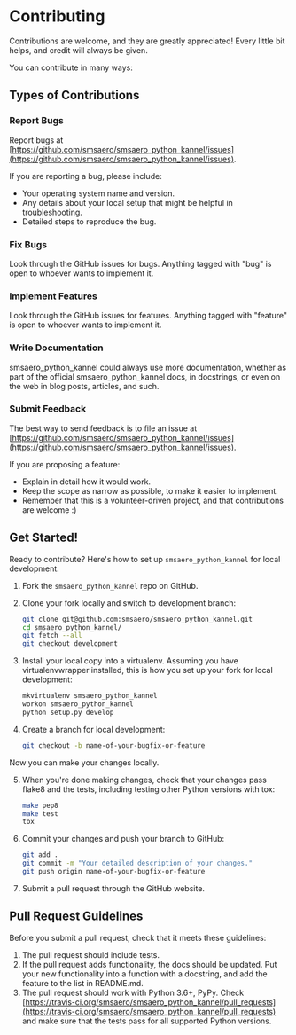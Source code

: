 # Contributing

Contributions are welcome, and they are greatly appreciated! Every little bit helps, and credit will always be given.

You can contribute in many ways:

## Types of Contributions

### Report Bugs

Report bugs at [https://github.com/smsaero/smsaero_python_kannel/issues](https://github.com/smsaero/smsaero_python_kannel/issues).

If you are reporting a bug, please include:

- Your operating system name and version.
- Any details about your local setup that might be helpful in troubleshooting.
- Detailed steps to reproduce the bug.

### Fix Bugs

Look through the GitHub issues for bugs. Anything tagged with "bug" is open to whoever wants to implement it.

### Implement Features

Look through the GitHub issues for features. Anything tagged with "feature" is open to whoever wants to implement it.

### Write Documentation

smsaero_python_kannel could always use more documentation, whether as part of the official smsaero_python_kannel docs, in docstrings, or even on the web in blog posts, articles, and such.

### Submit Feedback

The best way to send feedback is to file an issue at [https://github.com/smsaero/smsaero_python_kannel/issues](https://github.com/smsaero/smsaero_python_kannel/issues).

If you are proposing a feature:

- Explain in detail how it would work.
- Keep the scope as narrow as possible, to make it easier to implement.
- Remember that this is a volunteer-driven project, and that contributions are welcome :)

## Get Started!

Ready to contribute? Here's how to set up `smsaero_python_kannel` for local development.

1. Fork the `smsaero_python_kannel` repo on GitHub.
2. Clone your fork locally and switch to development branch:

    ```bash
    git clone git@github.com:smsaero/smsaero_python_kannel.git
    cd smsaero_python_kannel/
    git fetch --all
    git checkout development
    ```

3. Install your local copy into a virtualenv. Assuming you have virtualenvwrapper installed, this is how you set up your fork for local development:

    ```bash
    mkvirtualenv smsaero_python_kannel
    workon smsaero_python_kannel
    python setup.py develop
    ```

4. Create a branch for local development:

    ```bash
    git checkout -b name-of-your-bugfix-or-feature
    ```

Now you can make your changes locally.

5. When you're done making changes, check that your changes pass flake8 and the tests, including testing other Python versions with tox:

    ```bash
    make pep8
    make test
    tox
    ```

5. Commit your changes and push your branch to GitHub:

    ```bash
    git add .
    git commit -m "Your detailed description of your changes."
    git push origin name-of-your-bugfix-or-feature
    ```

6. Submit a pull request through the GitHub website.


## Pull Request Guidelines

Before you submit a pull request, check that it meets these guidelines:

1. The pull request should include tests.
2. If the pull request adds functionality, the docs should be updated. Put your new functionality into a function with a docstring, and add the feature to the list in README.md.
3. The pull request should work with Python 3.6+, PyPy. Check [https://travis-ci.org/smsaero/smsaero_python_kannel/pull_requests](https://travis-ci.org/smsaero/smsaero_python_kannel/pull_requests) and make sure that the tests pass for all supported Python versions.
